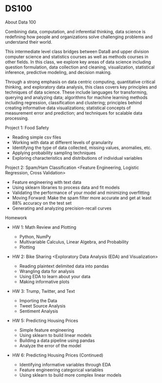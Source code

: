 # DS100
About Data 100

Combining data, computation, and inferential thinking, data science is redefining how people and organizations solve challenging problems and understand their world. 

This intermediate level class bridges between Data8 and upper division computer science and statistics courses as well as methods courses in other fields. In this class, we explore key areas of data science including question formulation, data collection and cleaning, visualization, statistical inference, predictive modeling, and decision making.​ 

Through a strong emphasis on data centric computing, quantitative critical thinking, and exploratory data analysis, this class covers key principles and techniques of data science. These include languages for transforming, querying and analyzing data; algorithms for machine learning methods including regression, classification and clustering; principles behind creating informative data visualizations; statistical concepts of measurement error and prediction; and techniques for scalable data processing.

Project 1: Food Safety

   * Reading simple csv files
   * Working with data at different levels of granularity
   * Identifying the type of data collected, missing values, anomalies, etc.
   * Applying probability sampling techniques
   * Exploring characteristics and distributions of individual variables

Project 2: Spam/Ham Classification <Feature Engineering, Logistic Regression, Cross Validation>

   * Feature engineering with text data
   * Using sklearn libraries to process data and fit models
   * Validating the performance of your model and minimizing overfitting
   * Moving Forward: Make the spam filter more accurate and get at least 88% accuracy on the test set
   * Generating and analyzing precision-recall curves

Homework

   * HW 1: Math Review and Plotting
       * Python, NumPy
       * Multivariable Calculus, Linear Algebra, and Probability
       * Plotting

   * HW 2: Bike Sharing <Exploratory Data Analysis (EDA) and Visualization>
       * Reading plaintext delimited data into pandas
       * Wrangling data for analysis
       * Using EDA to learn about your data
       * Making informative plots

   * HW 3: Trump, Twitter, and Text
       * Importing the Data
       * Tweet Source Analysis
       * Sentiment Analysis

   * HW 5: Predicting Housing Prices
       * Simple feature engineering
       * Using sklearn to build linear models
       * Building a data pipeline using pandas
       * Analyze the error of the model

   * HW 6: Predicting Housing Prices (Continued)
       * Identifying informative variables through EDA
       * Feature engineering categorical variables
       * Using sklearn to build more complex linear models
